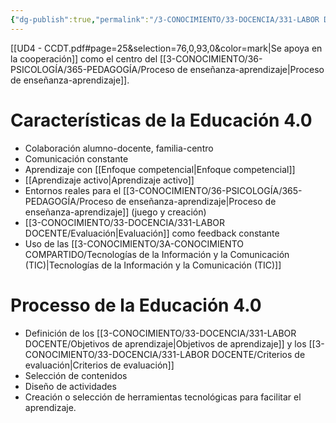 ```yaml
---
{"dg-publish":true,"permalink":"/3-CONOCIMIENTO/33-DOCENCIA/331-LABOR DOCENTE/Educación 4.0/"}
---
```


[[UD4 - CCDT.pdf#page=25&selection=76,0,93,0&color=mark|Se apoya en la cooperación]] como el centro del [[3-CONOCIMIENTO/36-PSICOLOGÍA/365-PEDAGOGÍA/Proceso de enseñanza-aprendizaje\|Proceso de enseñanza-aprendizaje]].

# Características de la Educación 4.0
- Colaboración alumno-docente, familia-centro
- Comunicación constante
- Aprendizaje con [[Enfoque competencial\|Enfoque competencial]]
- [[Aprendizaje activo\|Aprendizaje activo]]
- Entornos reales para el [[3-CONOCIMIENTO/36-PSICOLOGÍA/365-PEDAGOGÍA/Proceso de enseñanza-aprendizaje\|Proceso de enseñanza-aprendizaje]] (juego y creación)
- [[3-CONOCIMIENTO/33-DOCENCIA/331-LABOR DOCENTE/Evaluación\|Evaluación]] como feedback constante
- Uso de las [[3-CONOCIMIENTO/3A-CONOCIMIENTO COMPARTIDO/Tecnologías de la Información y la Comunicación (TIC)\|Tecnologías de la Información y la Comunicación (TIC)]]

# Processo de la Educación 4.0
- Definición de los [[3-CONOCIMIENTO/33-DOCENCIA/331-LABOR DOCENTE/Objetivos de aprendizaje\|Objetivos de aprendizaje]] y los [[3-CONOCIMIENTO/33-DOCENCIA/331-LABOR DOCENTE/Criterios de evaluación\|Criterios de evaluación]]
- Selección de contenidos
- Diseño de actividades
- Creación o selección de herramientas tecnológicas para facilitar el aprendizaje.